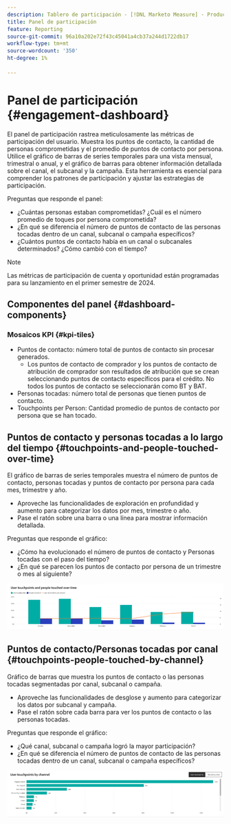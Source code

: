 ```yaml
---
description: Tablero de participación - [!DNL Marketo Measure] - Producto
title: Panel de participación
feature: Reporting
source-git-commit: 96a10a202e72f43c45041a4cb37a244d1722db17
workflow-type: tm+mt
source-wordcount: '350'
ht-degree: 1%

---
```


# Panel de participación {#engagement-dashboard}

El panel de participación rastrea meticulosamente las métricas de participación del usuario. Muestra los puntos de contacto, la cantidad de personas comprometidas y el promedio de puntos de contacto por persona. Utilice el gráfico de barras de series temporales para una vista mensual, trimestral o anual, y el gráfico de barras para obtener información detallada sobre el canal, el subcanal y la campaña. Esta herramienta es esencial para comprender los patrones de participación y ajustar las estrategias de participación.

Preguntas que responde el panel:

* ¿Cuántas personas estaban comprometidas? ¿Cuál es el número promedio de toques por persona comprometida?
* ¿En qué se diferencia el número de puntos de contacto de las personas tocadas dentro de un canal, subcanal o campaña específicos?
* ¿Cuántos puntos de contacto había en un canal o subcanales determinados? ¿Cómo cambió con el tiempo?

>[!NOTE]
>
>Las métricas de participación de cuenta y oportunidad están programadas para su lanzamiento en el primer semestre de 2024.

## Componentes del panel {#dashboard-components}

### Mosaicos KPI {#kpi-tiles}

* Puntos de contacto: número total de puntos de contacto sin procesar generados.
   * Los puntos de contacto de comprador y los puntos de contacto de atribución de comprador son resultados de atribución que se crean seleccionando puntos de contacto específicos para el crédito. No todos los puntos de contacto se seleccionarán como BT y BAT.
* Personas tocadas: número total de personas que tienen puntos de contacto.
* Touchpoints per Person: Cantidad promedio de puntos de contacto por persona que se han tocado.

## Puntos de contacto y personas tocadas a lo largo del tiempo {#touchpoints-and-people-touched-over-time}

El gráfico de barras de series temporales muestra el número de puntos de contacto, personas tocadas y puntos de contacto por persona para cada mes, trimestre y año.

* Aproveche las funcionalidades de exploración en profundidad y aumento para categorizar los datos por mes, trimestre o año.
* Pase el ratón sobre una barra o una línea para mostrar información detallada.

Preguntas que responde el gráfico:

* ¿Cómo ha evolucionado el número de puntos de contacto y Personas tocadas con el paso del tiempo?
* ¿En qué se parecen los puntos de contacto por persona de un trimestre o mes al siguiente?

![](assets/engagement-dashboard-1.png)

## Puntos de contacto/Personas tocadas por canal {#touchpoints-people-touched-by-channel}

Gráfico de barras que muestra los puntos de contacto o las personas tocadas segmentadas por canal, subcanal o campaña.

* Aproveche las funcionalidades de desglose y aumento para categorizar los datos por subcanal y campaña.
* Pase el ratón sobre cada barra para ver los puntos de contacto o las personas tocadas.

Preguntas que responde el gráfico:

* ¿Qué canal, subcanal o campaña logró la mayor participación?
* ¿En qué se diferencia el número de puntos de contacto de las personas tocadas dentro de un canal, subcanal o campaña específicos?

![](assets/engagement-dashboard-2.png)
